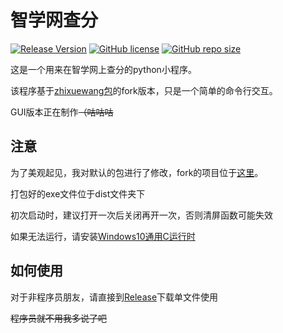 # 智学网查分

[![Release Version](https://img.shields.io/github/v/release/YogurtZebra/zhixuewang?style=flat-square)](https://github.com/YogurtZebra/zhixuewang/releases/latest)
[![GitHub license](https://img.shields.io/github/license/YogurtZebra/zhixuewang?style=flat-square)](LICENSE)
[![GitHub repo size](https://img.shields.io/github/repo-size/YogurtZebra/zhixuewang?style=flat-square&color=3cb371)](https://codeload.github.com/YogurtZebra/zhixuewang/zip/master)

这是一个用来在智学网上查分的python小程序。

该程序基于[zhixuewang包](https://github.com/anwenhu/zhixuewang-python)的fork版本，只是一个简单的命令行交互。

GUI版本正在制作~~（咕咕咕~~

## 注意

为了美观起见，我对默认的包进行了修改，fork的项目位于[这里](https://github.com/YogurtZebra/zhixuewang-python)。

打包好的exe文件位于dist文件夹下

初次启动时，建议打开一次后关闭再开一次，否则清屏函数可能失效

如果无法运行，请安装[Windows10通用C运行时](https://www.microsoft.com/zh-cn/download/details.aspx?id=48234)

## 如何使用

对于非程序员朋友，请直接到[Release](https://github.com/YogurtZebra/zhixuewang/releases)下载单文件使用

~~程序员就不用我多说了吧~~
